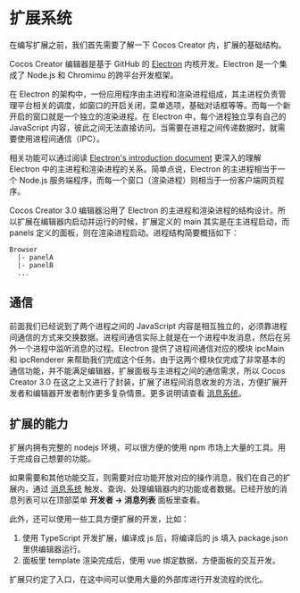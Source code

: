 # 扩展系统

在编写扩展之前，我们首先需要了解一下 Cocos Creator 内，扩展的基础结构。

Cocos Creator 编辑器是基于 GitHub 的 [Electron](https://github.com/atom/electron) 内核开发。Electron 是一个集成了 Node.js 和 Chromimu 的跨平台开发框架。

在 Electron 的架构中，一份应用程序由主进程和渲染进程组成，其主进程负责管理平台相关的调度，如窗口的开启关闭，菜单选项，基础对话框等等。而每一个新开启的窗口就是一个独立的渲染进程。在 Electron 中，每个进程独立享有自己的 JavaScript 内容，彼此之间无法直接访问。当需要在进程之间传递数据时，就需要使用进程间通信（IPC）。

相关功能可以通过阅读 [Electron's introduction document](https://github.com/atom/electron/blob/master/docs/tutorial/quick-start.md) 更深入的理解 Electron 中的主进程和渲染进程的关系。简单点说，Electron 的主进程相当于一个 Node.js 服务端程序，而每一个窗口（渲染进程）则相当于一份客户端网页程序。

Cocos Creator 3.0 编辑器沿用了 Electron 的主进程和渲染进程的结构设计。所以扩展在编辑器内启动并运行的时候，扩展定义的 main 其实是在主进程启动，而 panels 定义的面板，则在渲染进程启动。进程结构简要概括如下：

```
Browser
  |- panelA
  |- panelB
  ...
```

## 通信

前面我们已经说到了两个进程之间的 JavaScript 内容是相互独立的，必须靠进程间通信的方式来交换数据。进程间通信实际上就是在一个进程中发消息，然后在另外一个进程中监听消息的过程。Electron 提供了进程间通信对应的模块 ipcMain 和 ipcRenderer 来帮助我们完成这个任务。由于这两个模块仅完成了非常基本的通信功能，并不能满足编辑器，扩展面板与主进程之间的通信需求，所以 Cocos Creator 3.0 在这之上又进行了封装，扩展了进程间消息收发的方法，方便扩展开发者和编辑器开发者制作更多复杂情景。更多说明请查看 [消息系统](./messages.md)。

## 扩展的能力

扩展内拥有完整的 nodejs 环境，可以很方便的使用 npm 市场上大量的工具。用于完成自己想要的功能。

如果需要和其他功能交互，则需要对应功能开放对应的操作消息，我们在自己的扩展内，通过 [消息系统](./messages.md) 触发、查询、处理编辑器内的功能或者数据。已经开放的消息列表可以在顶部菜单 **开发者 -> 消息列表** 面板里查看。

此外，还可以使用一些工具方便扩展的开发，比如：

1. 使用 TypeScript 开发扩展，编译成 js 后，将编译后的 js 填入 package.json 里供编辑器运行。
2. 面板里 template 渲染完成后，使用 vue 绑定数据，方便面板的交互开发。

扩展只约定了入口，在这中间可以使用大量的外部库进行开发流程的优化。
